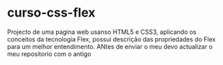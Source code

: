 # curso-css-flex
Projecto de uma pagina web usanso HTML5 e CSS3, aplicando os conceitos da tecnologia Flex, possui descrição das propriedades do Flex para um melhor entendimento.
ANtes de enviar o meu devo actualizar o meu repositorio com o antigo
